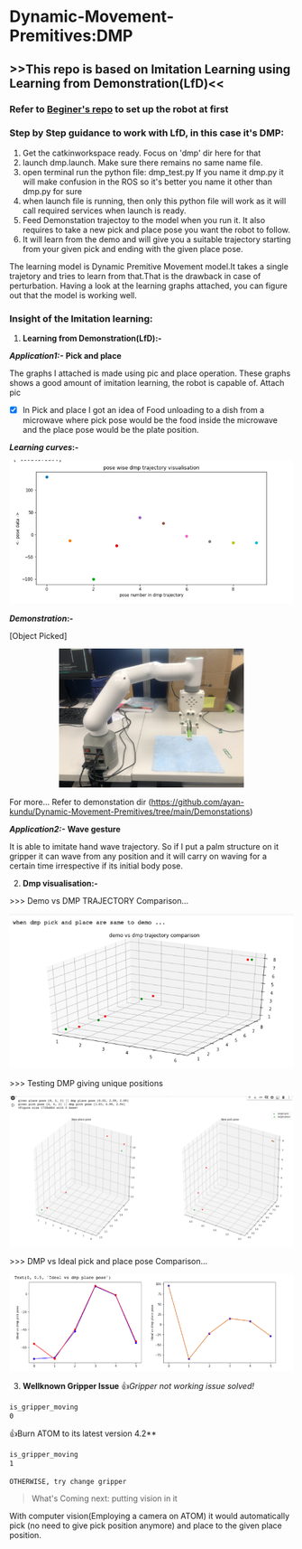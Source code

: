 # Dynamic-Movement-Premitives:DMP
## >>This repo is based on Imitation Learning using Learning from Demonstration(LfD)<<

### Refer to [Beginer's repo](https://github.com/ayan-kundu/Mycobot-280-pi) to set up the robot at first
### Step by Step guidance to work with LfD, in this case it's DMP:
  1. Get the catkinworkspace ready. Focus on 'dmp' dir here for that
  2. launch dmp.launch. Make sure there remains no same name file.
  3. open terminal run the python file: dmp_test.py If you name it dmp.py it will make confusion in the ROS so it's better you name it other than dmp.py for sure
  4. when launch file is running, then only this python file will work as it will call required services when launch is ready.
  5. Feed Demonstation trajectoy to the model when you run it. It also requires to take a new pick and place pose you want the robot to follow.
  6. It will learn from the demo and will give you a suitable trajectory starting from your given pick and ending with the given place pose.
  
  The learning model is Dynamic Premitive Movement model.It takes a single trajetory and tries to learn from that.That is the drawback in case of perturbation. Having a look at the learning graphs attached, you can figure out that the model is working well. 
### Insight of the Imitation learning: ###

1. **Learning from Demonstration(LfD):-**

***Application1:-*** **Pick and place**

The graphs I attached is made using pic and place operation. These graphs shows a good amount of imitation learning, the robot is capable of.
Attach pic

- [x] In Pick and place I got an idea of Food unloading to a dish from a microwave where pick pose would be the food inside the microwave and the place pose would be the plate position.

**_Learning curves_:-**

![curves](https://github.com/ayan-kundu/Dynamic-Movement-Premitives/blob/main/Visualisations/LearningCurve/Screenshot%202022-09-28%20at%2010.23.45.png)

  **_Demonstration_:-**

[Object Picked]<p align="center"><img src="https://github.com/ayan-kundu/Dynamic-Movement-Premitives/blob/main/Demonstations/IMG-1380.jpg" width=65% height=50%></p>

For more...
Refer to demonstation dir (https://github.com/ayan-kundu/Dynamic-Movement-Premitives/tree/main/Demonstations)

***Application2:-*** **Wave gesture**

It is able to imitate hand wave trajectory. So if I put a palm structure on it gripper it can wave from any position and it will carry on waving for a certain time irrespective if its initial body pose. 



2. **Dmp visualisation:-**
<P> >>> Demo vs DMP TRAJECTORY Comparison... </P>

![Demo vs DMP](https://github.com/ayan-kundu/Dynamic-Movement-Premitives/blob/main/Visualisations/Screenshot%202022-09-27%20at%2013.22.32.png)

<P> >>> Testing DMP giving unique positions </P>

![DMP testing giving unique positions](https://github.com/ayan-kundu/Dynamic-Movement-Premitives/blob/main/Visualisations/Screenshot%202022-09-27%20at%2013.18.10.png)

<P> >>> DMP vs Ideal pick and place pose Comparison... </P>

![Ideal vs DMP pick-n-place comparison](https://github.com/ayan-kundu/Dynamic-Movement-Premitives/blob/main/Visualisations/Screenshot%202022-09-25%20at%2012.53.48.png)

3. **Wellknown Gripper Issue**
:+1:_Gripper not working issue solved!_ 
```
is_gripper_moving
0
```
:+1:Burn ATOM to its latest version 4.2**
```
is_gripper_moving
1

OTHERWISE, try change gripper
```
> What's Coming next: putting vision in it 

With computer vision(Employing a camera on ATOM) it would automatically pick (no need to give pick position anymore) and place to the given place position. 
